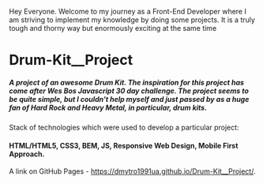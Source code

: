 Hey Everyone. Welcome to my journey as a Front-End Developer where I am striving to implement my knowledge by doing some projects. It is a truly tough and thorny way but enormously exciting at the same time

# Drum-Kit__Project

##### A project of an awesome Drum Kit. The inspiration for this project has come after Wes Bos Javascript 30 day challenge. The project seems to be quite simple, but I couldn't help myself and just passed by as a huge fan of Hard Rock and Heavy Metal, in particular, drum kits.

Stack of technologies which were used to develop a particular project:

#### HTML/HTML5, CSS3, BEM, JS, Responsive Web Design, Mobile First Approach.

A link on GitHub Pages - https://dmytro1991ua.github.io/Drum-Kit__Project/.


